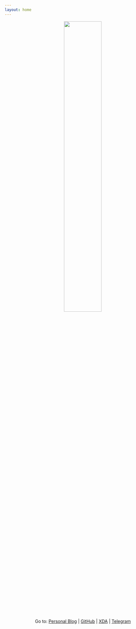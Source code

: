 ```yaml
---
layout: home
---
```


<p align="center"><img src="https://s20.postimg.cc/arzyqvd31/Zaw_Zaw-_Round.png" width="49%" height="49%"/></p>
<p align="center">Go to: <a href="https://medium.com/zawzaww">Personal Blog</a> | <a href="https://github.com/zawzaww">GitHub</a> | <a href="https://forum.xda-developers.com/member.php?u=7581611">XDA</a> | <a href="https://t.me/zawzaww">Telegram</a>

